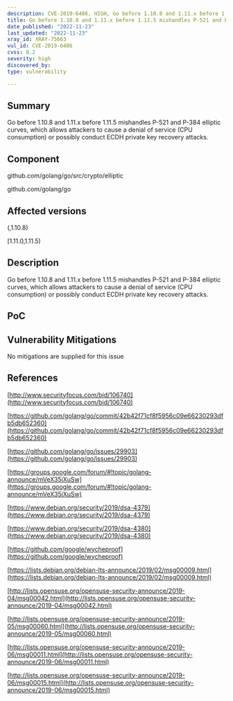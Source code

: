```yaml
---
description: CVE-2019-6486, HIGH, Go before 1.10.8 and 1.11.x before 1.11.5 mishandles P-521 and P-384 elliptic curves, which allows attackers to cause a denial of service (CPU consumption) or possibly conduct ECDH private key recovery attacks.
title: Go before 1.10.8 and 1.11.x before 1.11.5 mishandles P-521 and P-384 elliptic curves, which allows attackers to cause a denial of service (CPU consumption) or possibly conduct ECDH private key recovery attacks.
date_published: "2022-11-23"
last_updated: "2022-11-23"
xray_id: XRAY-75663
vul_id: CVE-2019-6486
cvss: 8.2
severity: high
discovered_by: 
type: vulnerability

---
```


## Summary

Go before 1.10.8 and 1.11.x before 1.11.5 mishandles P-521 and P-384 elliptic curves, which allows attackers to cause a denial of service (CPU consumption) or possibly conduct ECDH private key recovery attacks.

## Component

github.com/golang/go/src/crypto/elliptic

github.com/golang/go

## Affected versions

(,1.10.8)

[1.11.0,1.11.5)

## Description

Go before 1.10.8 and 1.11.x before 1.11.5 mishandles P-521 and P-384 elliptic curves, which allows attackers to cause a denial of service (CPU consumption) or possibly conduct ECDH private key recovery attacks.

## PoC



## Vulnerability Mitigations

No mitigations are supplied for this issue

## References

[http://www.securityfocus.com/bid/106740](http://www.securityfocus.com/bid/106740)

[https://github.com/golang/go/commit/42b42f71cf8f5956c09e66230293dfb5db652360](https://github.com/golang/go/commit/42b42f71cf8f5956c09e66230293dfb5db652360)

[https://github.com/golang/go/issues/29903](https://github.com/golang/go/issues/29903)

[https://groups.google.com/forum/#!topic/golang-announce/mVeX35iXuSw](https://groups.google.com/forum/#!topic/golang-announce/mVeX35iXuSw)

[https://www.debian.org/security/2019/dsa-4379](https://www.debian.org/security/2019/dsa-4379)

[https://www.debian.org/security/2019/dsa-4380](https://www.debian.org/security/2019/dsa-4380)

[https://github.com/google/wycheproof](https://github.com/google/wycheproof)

[https://lists.debian.org/debian-lts-announce/2019/02/msg00009.html](https://lists.debian.org/debian-lts-announce/2019/02/msg00009.html)

[http://lists.opensuse.org/opensuse-security-announce/2019-04/msg00042.html](http://lists.opensuse.org/opensuse-security-announce/2019-04/msg00042.html)

[http://lists.opensuse.org/opensuse-security-announce/2019-05/msg00060.html](http://lists.opensuse.org/opensuse-security-announce/2019-05/msg00060.html)

[http://lists.opensuse.org/opensuse-security-announce/2019-06/msg00011.html](http://lists.opensuse.org/opensuse-security-announce/2019-06/msg00011.html)

[http://lists.opensuse.org/opensuse-security-announce/2019-06/msg00015.html](http://lists.opensuse.org/opensuse-security-announce/2019-06/msg00015.html)

